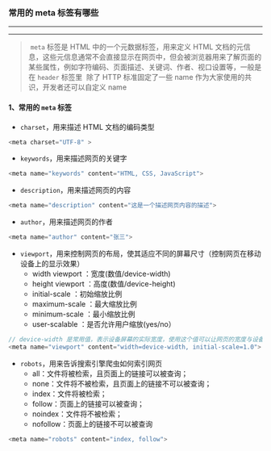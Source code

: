 ### 常用的 meta 标签有哪些

---
---

> `meta` 标签是 HTML 中的一个元数据标签，用来定义 HTML 文档的元信息，这些元信息通常不会直接显示在网页中，但会被浏览器用来了解页面的某些属性，例如字符编码、页面描述、关键词、作者、视口设置等，一般是在 `header` 标签里
> 除了 HTTP 标准固定了一些 name 作为大家使用的共识，开发者还可以自定义 name

#### 1、常用的 `meta` 标签

- `charset`，用来描述 HTML 文档的编码类型

```js
<meta charset="UTF-8" >
```

- `keywords`，用来描述网页的关键字

```js
<meta name="keywords" content="HTML, CSS, JavaScript">
```

- `description`，用来描述网页的内容

```js
<meta name="description" content="这是一个描述网页内容的描述">
```

- `author`，用来描述网页的作者

```js
<meta name="author" content="张三">
```

- `viewport`，用来控制网页的布局，使其适应不同的屏幕尺寸（控制网页在移动设备上的显示效果）
  - width viewport ：宽度(数值/device-width)
  - height viewport ：高度(数值/device-height)
  - initial-scale ：初始缩放比例
  - maximum-scale ：最大缩放比例
  - minimum-scale ：最小缩放比例
  - user-scalable ：是否允许用户缩放(yes/no）

```js
// device-width 是常用值，表示设备屏幕的实际宽度，使用这个值可以让网页的宽度与设备屏幕宽度一致，从而实现响应式设计
<meta name="viewport" content="width=device-width, initial-scale=1.0">
```

- `robots`，用来告诉搜索引擎爬虫如何索引网页
  - all：文件将被检索，且页面上的链接可以被查询；
  - none：文件将不被检索，且页面上的链接不可以被查询；
  - index：文件将被检索；
  - follow：页面上的链接可以被查询；
  - noindex：文件将不被检索；
  - nofollow：页面上的链接不可以被查询
  
```js
<meta name="robots" content="index, follow">
```